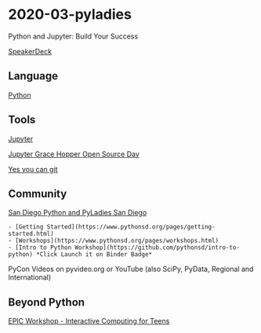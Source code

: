 # 2020-03-pyladies
Python and Jupyter: Build Your Success

[SpeakerDeck](https://speakerdeck.com/willingc)

## Language

[Python](https://python.org)

## Tools

[Jupyter](https://jupyter.org)

[Jupyter Grace Hopper Open Source Day](https://jupyter-ghc.readthedocs.io/en/latest/)

[Yes you can git](https://speakerdeck.com/willingc/yes-you-can-git)

## Community

[San Diego Python and PyLadies San Diego](https://pythonsd.org/index.html)

    - [Getting Started](https://www.pythonsd.org/pages/getting-started.html)
    - [Workshops](https://www.pythonsd.org/pages/workshops.html)
    - [Intro to Python Workshop](https://github.com/pythonsd/intro-to-python) *Click Launch it on Binder Badge*

PyCon Videos on pyvideo.org or YouTube (also SciPy, PyData, Regional and International)

## Beyond Python

[EPIC Workshop - Interactive Computing for Teens](https://github.com/willingc/epic-interactive)

